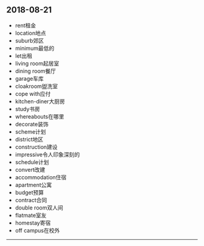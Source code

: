 2018-08-21
---
- rent租金
- location地点
- suburb郊区
- minimum最低的
- let出租
- living room起居室
- dining room餐厅
- garage车库
- cloakroom盥洗室
- cope with应付
- kitchen-diner大厨房
- study书房
- whereabouts在哪里
- decorate装饰
- scheme计划
- district地区
- construction建设
- impressive令人印象深刻的
- schedule计划
- convert改建
- accommodation住宿
- apartment公寓
- budget预算
- contract合同
- double room双人间
- flatmate室友
- homestay寄宿
- off campus在校外
---